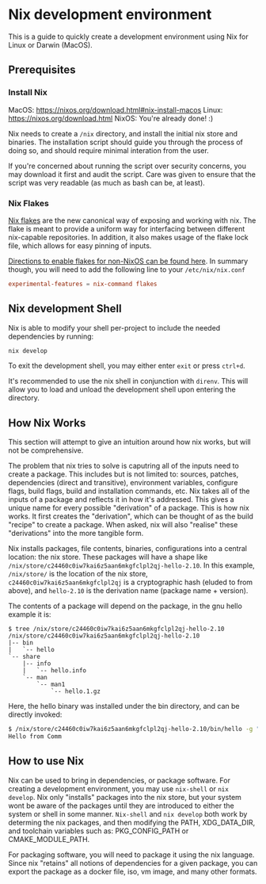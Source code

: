 # Nix development environment

This is a guide to quickly create a development environment using Nix for Linux or Darwin (MacOS).

## Prerequisites

### Install Nix

MacOS: https://nixos.org/download.html#nix-install-macos
Linux: https://nixos.org/download.html
NixOS: You're already done! :)

Nix needs to create a `/nix` directory, and install the initial nix store and binaries.
The installation script should guide you through the process of doing so, and should
require minimal interation from the user.

If you're concerned about running the script over security concerns, you may download it first
and audit the script. Care was given to ensure that the script was very readable (as much as
bash can be, at least).

### Nix Flakes

[Nix flakes](https://nixos.wiki/wiki/Flakes) are the new canonical way of exposing and working with nix.
The flake is meant to provide a uniform way for interfacing between different nix-capable repositories.
In addition, it also makes usage of the flake lock file, which allows for easy pinning of inputs.

[Directions to enable flakes for non-NixOS can be found here](https://nixos.wiki/wiki/Flakes#Non-NixOS).
In summary though, you will need to add the following line to your `/etc/nix/nix.conf`

```toml
experimental-features = nix-command flakes
```

## Nix development Shell

Nix is able to modify your shell per-project to include the needed dependencies by running:
```bash
nix develop
```

To exit the development shell, you may either enter `exit` or press `ctrl+d`.

It's recommended to use the nix shell in conjunction with `direnv`. This will
allow you to load and unload the development shell upon entering the directory.

## How Nix Works

This section will attempt to give an intuition around how nix works, but will not be comprehensive.

The problem that nix tries to solve is caputring all of the inputs need to create a package. This includes
but is not limited to: sources, patches, dependencies (direct and transitive), environment variables,
configure flags, build flags, build and installation commands, etc. Nix takes all of the inputs
of a package and reflects it in how it's addressed. This gives a unique name for every possible
"derivation" of a package. This is how nix works. It first creates the "derivation", which can
be thought of as the build "recipe" to create a package. When asked, nix will also "realise" these
"derivations" into the more tangible form.

Nix installs packages, file contents, binaries, configurations into a central location: the nix store.
These packages will have a shape like `/nix/store/c24460c0iw7kai6z5aan6mkgfclpl2qj-hello-2.10`.
In this example, `/nix/store/` is the location of the nix store, `c24460c0iw7kai6z5aan6mkgfclpl2qj`
is a cryptographic hash (eluded to from above), and `hello-2.10` is the derivation name (package name + version).

The contents of a package will depend on the package, in the gnu hello example it is:
```
$ tree /nix/store/c24460c0iw7kai6z5aan6mkgfclpl2qj-hello-2.10
/nix/store/c24460c0iw7kai6z5aan6mkgfclpl2qj-hello-2.10
|-- bin
|   `-- hello
`-- share
    |-- info
    |   `-- hello.info
    `-- man
        `-- man1
            `-- hello.1.gz
```

Here, the hello binary was installed under the bin directory, and can be directly invoked:
```bash
$ /nix/store/c24460c0iw7kai6z5aan6mkgfclpl2qj-hello-2.10/bin/hello -g "Hello from Comm"
Hello from Comm
```

## How to use Nix

Nix can be used to bring in dependencies, or package software. For creating a development
environment, you may use `nix-shell` or `nix develop`. Nix only "installs" packages
into the nix store, but your system wont be aware of the packages until they are
introduced to either the system or shell in some manner. `Nix-shell` and `nix develop`
both work by determing the nix packages, and then modifying the PATH, XDG_DATA_DIR, and
toolchain variables such as: PKG_CONFIG_PATH or CMAKE_MODULE_PATH. 

For packaging software, you will
need to package it using the nix language. Since nix "retains" all notions of dependencies
for a given package, you can export the package as a docker file, iso, vm image, and many
other formats.
